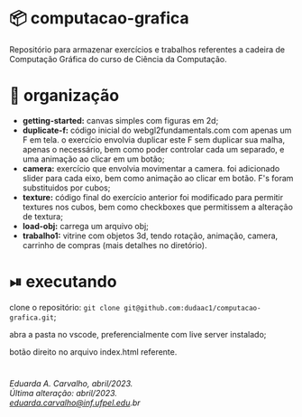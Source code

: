 # 📦 computacao-grafica
Repositório para armazenar exercícios e trabalhos referentes a cadeira de Computação Gráfica do curso de Ciência da Computação.

# 📑 organização
- **getting-started:** canvas simples com figuras em 2d;
- **duplicate-f:** código inicial do webgl2fundamentals.com com apenas um F em tela. o exercício envolvia duplicar este F sem duplicar sua malha, apenas o necessário, bem como poder controlar cada um separado, e uma animação ao clicar em um botão;
- **camera:** exercício que envolvia movimentar a camera. foi adicionado slider para cada eixo, bem como animação ao clicar em botão. F's foram substituidos por cubos;
- **texture:** código final do exercício anterior foi modificado para permitir textures nos cubos, bem como checkboxes que permitissem a alteração de textura;
- **load-obj:** carrega um arquivo obj;
- **trabalho1:** vitrine com objetos 3d, tendo rotação, animação, camera, carrinho de compras (mais detalhes no diretório).

# ⏯ executando
clone o repositório: `git clone git@github.com:dudaac1/computacao-grafica.git`;

abra a pasta no vscode, preferencialmente com live server instalado;

botão direito no arquivo index.html referente.

#

_Eduarda A. Carvalho, abril/2023.<br>
Última alteração: abril/2023.<br>
eduarda.carvalho@inf.ufpel.edu.br_